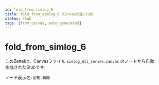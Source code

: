 ```yaml
---
id: fold_from_simlog_6
title: fold_from_simlog_6（Canvas派生Stub）
status: stub
tags: [from_canvas, auto_generated]
---
```


# fold_from_simlog_6

このZettelは、Canvasファイル `simlog_dsl_series.canvas` のノードから自動生成されたStubです。

ノード表示名: `説明→質問`
